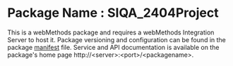 # Package Name : SIQA_2404Project
This is a webMethods package and requires a webMethods Integration Server to host it. Package versioning and configuration can be found in the package [manifest](./SIQA_2404Project/manifest.v3) file. Service and API documentation is available on the package's home page http://&lt;server&gt;:&lt;port&gt;/&lt;packagename>.